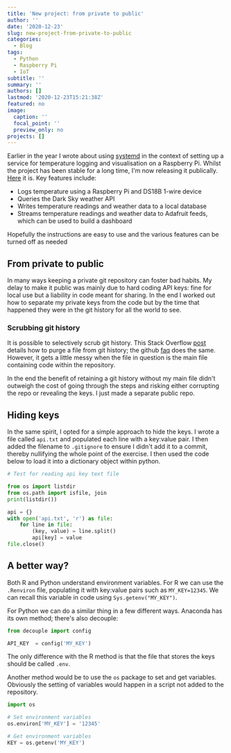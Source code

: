 ```yaml
---
title: 'New project: from private to public'
author: ''
date: '2020-12-23'
slug: new-project-from-private-to-public
categories:
  - Blog
tags:
  - Python
  - Raspberry Pi
  - IoT
subtitle: ''
summary: ''
authors: []
lastmod: '2020-12-23T15:21:38Z'
featured: no
image:
  caption: ''
  focal_point: ''
  preview_only: no
projects: []
---
```


Earlier in the year I wrote about using [systemd](https://www.algorist.co.uk/post/resilient-systemd/) in the context of setting up a service for temperature logging and visualisation on a Raspberry Pi. Whilst the project has been stable for a long time, I'm now releasing it publically. [Here](https://www.algorist.co.uk/internal-project/pi_temperature/) it is. Key features include:

* Logs temperature using a Raspberry Pi and DS18B 1-wire device
* Queries the Dark Sky weather API 
* Writes temperature readings and weather data to a local database
* Streams temperature readings and weather data to Adafruit feeds, which can be used to build a dashboard

Hopefully the instructions are easy to use and the various features can be turned off as needed

## From private to public
In many ways keeping a private git repository can foster bad habits. My delay to make it public was mainly due to hard coding API keys: fine for local use but a liability in code meant for sharing. In the end I worked out how to separate my private keys from the code but by the time that happened they were in the git history for all the world to see.

### Scrubbing git history
It is possible to selectively scrub git history. This Stack Overflow [post](https://stackoverflow.com/questions/872565/remove-sensitive-files-and-their-commits-from-git-history) details how to purge a file from git history; the github [faq](https://docs.github.com/en/free-pro-team@latest/github/authenticating-to-github/removing-sensitive-data-from-a-repository) does the same. However, it gets a little messy when the file in question is the main file containing code within the repository.

In the end the benefit of retaining a git history without my main file didn't outweigh the cost of going through the steps and risking either corrupting the repo or revealing the keys. I just made a separate public repo.

## Hiding keys
In the same spirit, I opted for a simple approach to hide the keys. I wrote a file called `api.txt` and populated each line with a key:value pair. I then added the filename to `.gitignore` to ensure I didn't add it to a commit, thereby nullifying the whole point of the exercise. I then used the code below to load it into a dictionary object within python.

``` python
# Test for reading api key text file

from os import listdir
from os.path import isfile, join
print(listdir())

api = {}
with open('api.txt', 'r') as file:
    for line in file:
        (key, value) = line.split()
        api[key] = value
file.close()
```

## A better way?
Both R and Python understand environment variables. For R we can use the `.Renviron` file, populating it with key:value pairs such as `MY_KEY=12345`. We can recall this variable in code using `Sys.getenv("MY_KEY")`.

For Python we can do a similar thing in a few different ways. Anaconda has its own method; there's also decouple:

```python
from decouple import config

API_KEY  = config('MY_KEY')
```

The only difference with the R method is that the file that stores the keys should be called `.env`.

Another method would be to use the `os` package to set and get variables. Obviously the setting of variables would happen in a script not added to the repository.

``` python
import os

# Set environment variables
os.environ['MY_KEY'] = '12345'

# Get environment variables
KEY = os.getenv('MY_KEY')
```